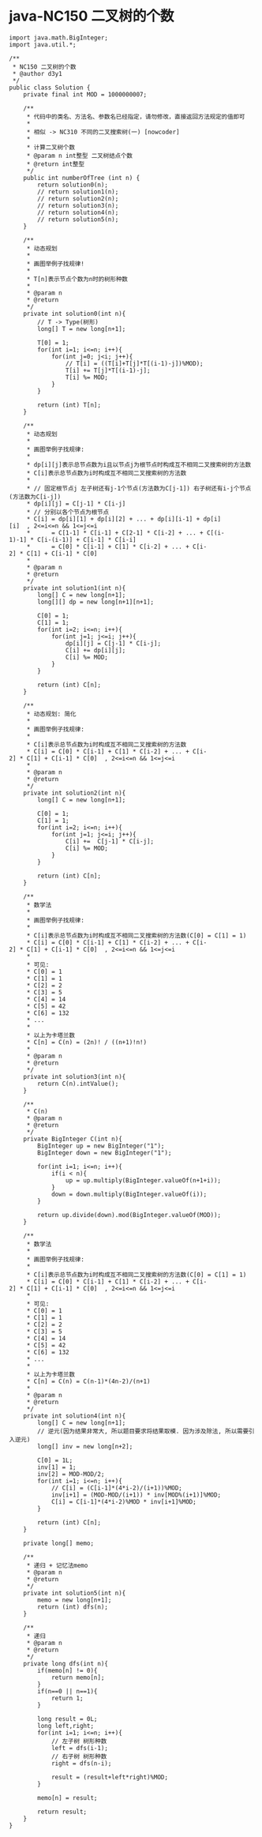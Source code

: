 # java-NC150 二叉树的个数


    import java.math.BigInteger;
    import java.util.*;
    
    /**
     * NC150 二叉树的个数
     * @author d3y1
     */
    public class Solution {
        private final int MOD = 1000000007;
    
        /**
         * 代码中的类名、方法名、参数名已经指定，请勿修改，直接返回方法规定的值即可
         * 
         * 相似 -> NC310 不同的二叉搜索树(一) [nowcoder]
         *
         * 计算二叉树个数
         * @param n int整型 二叉树结点个数
         * @return int整型
         */
        public int numberOfTree (int n) {
            return solution0(n);
            // return solution1(n);
            // return solution2(n);
            // return solution3(n);
            // return solution4(n);
            // return solution5(n);
        }
    
        /**
         * 动态规划
         *
         * 画图举例子找规律!
         *
         * T[n]表示节点个数为n时的树形种数
         *
         * @param n
         * @return
         */
        private int solution0(int n){
            // T -> Type(树形)
            long[] T = new long[n+1];
    
            T[0] = 1;
            for(int i=1; i<=n; i++){
                for(int j=0; j<i; j++){
                    // T[i] = ((T[i]+T[j]*T[(i-1)-j])%MOD);
                    T[i] += T[j]*T[(i-1)-j];
                    T[i] %= MOD;
                }
            }
    
            return (int) T[n];
        }
    
        /**
         * 动态规划
         *
         * 画图举例子找规律:
         *
         * dp[i][j]表示总节点数为i且以节点j为根节点时构成互不相同二叉搜索树的方法数
         * C[i]表示总节点数为i时构成互不相同二叉搜索树的方法数
         *
         * // 固定根节点j 左子树还有j-1个节点(方法数为C[j-1]) 右子树还有i-j个节点(方法数为C[i-j])
         * dp[i][j] = C[j-1] * C[i-j]
         * // 分别以各个节点为根节点
         * C[i] = dp[i][1] + dp[i][2] + ... + dp[i][i-1] + dp[i][i]  , 2<=i<=n && 1<=j<=i
         *      = C[1-1] * C[i-1] + C[2-1] * C[i-2] + ... + C[(i-1)-1] * C[i-(i-1)] + C[i-1] * C[i-i]
         *      = C[0] * C[i-1] + C[1] * C[i-2] + ... + C[i-2] * C[1] + C[i-1] * C[0]
         *
         * @param n
         * @return
         */
        private int solution1(int n){
            long[] C = new long[n+1];
            long[][] dp = new long[n+1][n+1];
    
            C[0] = 1;
            C[1] = 1;
            for(int i=2; i<=n; i++){
                for(int j=1; j<=i; j++){
                    dp[i][j] = C[j-1] * C[i-j];
                    C[i] += dp[i][j];
                    C[i] %= MOD;
                }
            }
    
            return (int) C[n];
        }
    
        /**
         * 动态规划: 简化
         *
         * 画图举例子找规律:
         *
         * C[i]表示总节点数为i时构成互不相同二叉搜索树的方法数
         * C[i] = C[0] * C[i-1] + C[1] * C[i-2] + ... + C[i-2] * C[1] + C[i-1] * C[0]  , 2<=i<=n && 1<=j<=i
         *
         * @param n
         * @return
         */
        private int solution2(int n){
            long[] C = new long[n+1];
    
            C[0] = 1;
            C[1] = 1;
            for(int i=2; i<=n; i++){
                for(int j=1; j<=i; j++){
                    C[i] +=  C[j-1] * C[i-j];
                    C[i] %= MOD;
                }
            }
    
            return (int) C[n];
        }
    
        /**
         * 数学法
         *
         * 画图举例子找规律:
         *
         * C[i]表示总节点数为i时构成互不相同二叉搜索树的方法数(C[0] = C[1] = 1)
         * C[i] = C[0] * C[i-1] + C[1] * C[i-2] + ... + C[i-2] * C[1] + C[i-1] * C[0]  , 2<=i<=n && 1<=j<=i
         *
         * 可见:
         * C[0] = 1
         * C[1] = 1
         * C[2] = 2
         * C[3] = 5
         * C[4] = 14
         * C[5] = 42
         * C[6] = 132
         * ...
         *
         * 以上为卡塔兰数
         * C[n] = C(n) = (2n)! / ((n+1)!n!)
         *
         * @param n
         * @return
         */
        private int solution3(int n){
            return C(n).intValue();
        }
    
        /**
         * C(n)
         * @param n
         * @return
         */
        private BigInteger C(int n){
            BigInteger up = new BigInteger("1");
            BigInteger down = new BigInteger("1");
    
            for(int i=1; i<=n; i++){
                if(i < n){
                    up = up.multiply(BigInteger.valueOf(n+1+i));
                }
                down = down.multiply(BigInteger.valueOf(i));
            }
    
            return up.divide(down).mod(BigInteger.valueOf(MOD));
        }
    
        /**
         * 数学法
         *
         * 画图举例子找规律:
         *
         * C[i]表示总节点数为i时构成互不相同二叉搜索树的方法数(C[0] = C[1] = 1)
         * C[i] = C[0] * C[i-1] + C[1] * C[i-2] + ... + C[i-2] * C[1] + C[i-1] * C[0]  , 2<=i<=n && 1<=j<=i
         *
         * 可见:
         * C[0] = 1
         * C[1] = 1
         * C[2] = 2
         * C[3] = 5
         * C[4] = 14
         * C[5] = 42
         * C[6] = 132
         * ...
         *
         * 以上为卡塔兰数
         * C[n] = C(n) = C(n-1)*(4n-2)/(n+1)
         *
         * @param n
         * @return
         */
        private int solution4(int n){
            long[] C = new long[n+1];
            // 逆元(因为结果非常大, 所以题目要求将结果取模. 因为涉及除法, 所以需要引入逆元)
            long[] inv = new long[n+2];
    
            C[0] = 1L;
            inv[1] = 1;
            inv[2] = MOD-MOD/2;
            for(int i=1; i<=n; i++){
                // C[i] = (C[i-1]*(4*i-2)/(i+1))%MOD;
                inv[i+1] = (MOD-MOD/(i+1)) * inv[MOD%(i+1)]%MOD;
                C[i] = C[i-1]*(4*i-2)%MOD * inv[i+1]%MOD;
            }
    
            return (int) C[n];
        }
    
        private long[] memo;
    
        /**
         * 递归 + 记忆法memo
         * @param n
         * @return
         */
        private int solution5(int n){
            memo = new long[n+1];
            return (int) dfs(n);
        }
    
        /**
         * 递归
         * @param n
         * @return
         */
        private long dfs(int n){
            if(memo[n] != 0){
                return memo[n];
            }
            if(n==0 || n==1){
                return 1;
            }
    
            long result = 0L;
            long left,right;
            for(int i=1; i<=n; i++){
                // 左子树 树形种数
                left = dfs(i-1);
                // 右子树 树形种数
                right = dfs(n-i);
    
                result = (result+left*right)%MOD;
            }
    
            memo[n] = result;
    
            return result;
        }
    }

  

